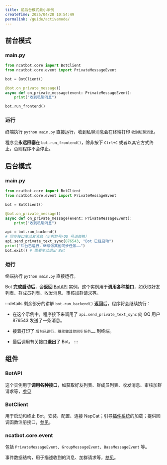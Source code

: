 ```yaml
---
title: 前后台模式最小示例
createTime: 2025/04/28 10:54:49
permalink: /guide/activemode/
---
```


## 前台模式

### main.py

```python
from ncatbot.core import BotClient
from ncatbot.core.event import PrivateMessageEvent

bot = BotClient()

@bot.on_private_message()
async def on_private_message(event: PrivateMessageEvent):
    print("收到私聊消息")

bot.run_frontend()
```

### 运行

终端执行 `python main.py` 直接运行，收到私聊消息会在终端打印 `收到私聊消息`。

程序会**永远阻塞**在 `bot.run_frontend()`，除非按下 `Ctrl+C` 或者以其它方式终止，否则程序不会停止。

## 后台模式

### main.py

```python
from ncatbot.core import BotClient
from ncatbot.core.event import PrivateMessageEvent

bot = BotClient()

@bot.on_private_message()
async def on_private_message(event: PrivateMessageEvent):
    print("收到私聊消息")

api = bot.run_backend()
# 同步接口主动发消息（示例群号/QQ 号请替换）
api.send_private_text_sync(876543, "Bot 已经启动")
print("后台已运行，继续做其他同步任务……")
bot.exit() # 需要主动退出 Bot
```

### 运行

终端执行 `python main.py` 直接运行。

Bot **完成启动后**，会**返回** [BotAPI]() 实例。这个实例用于**调用各种接口**，如获取好友列表、群成员列表、收发消息、审核加群请求等。

:::details 剩余部分的讲解
`bot.run_backend()` **返回**后，程序将会继续执行：

- 在这个示例中，程序接下来调用了 `api.send_private_text_sync` 向 QQ 用户 876543 发送了一条消息。

- 接着打印了 `后台已运行，继续做其他同步任务……` 到终端。

- 最后调用有关接口**退出**了 Bot。
:::

## 组件

### BotAPI

这个实例用于**调用各种接口**，如获取好友列表、群成员列表、收发消息、审核加群请求等，[参见]()

### BotClient

用于启动和终止 Bot，安装、配置、连接 NapCat；引导[插件系统]()的加载；提供回调函数注册接口，[参见]()。

### ncatbot.core.event

包括 `PrivateMessageEvent`、`GroupMessageEvent`、`BaseMessageEvent` 等。

事件数据结构，用于描述收到的消息、加群请求等，[参见]()。